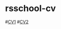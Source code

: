 # rsschool-cv

#[CV1](https://Akela89.github.io/rsschool-cv/cv) #[CV2](https://Akela89.github.io/rsschool-cv/)
